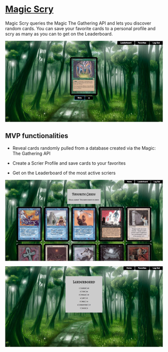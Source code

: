 # [Magic Scry](http://mtgscry.herokuapp.com/cards)

Magic Scry queries the Magic The Gathering API and lets you discover random cards. 
You can save your favorite cards to a personal profile and scry as many as you can to get on the Leaderboard. 

![Image of Magic Scry](/public/images/magic_home.png)  
  
## MVP functionalities

* Reveal cards randomly pulled from a database created via the Magic: The Gathering API

* Create a Scrier Profile and save cards to your favorites

* Get on the Leaderboard of the most active scriers  

![Image of Magic Scry Profile](/public/images/favorites.png)  


![Image of Magic Scry Profile](/public/images/leaderboard.png)  

  
